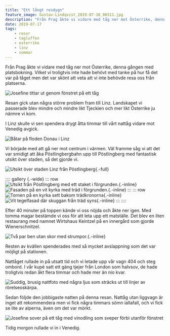 ```yaml
---
title: "Ett långt resdygn"
feature_image: Gustav-Lindqvist_2019-07-16_06511.jpg
description: "Från Prag åkte vi vidare med tåg ner mot Österrike, denna gången med platsbokning. Vilket vi troligtvis inte hade behövt med tanke på hur…"
date: 2019-07-17
tags:
    - resor
    - tagluffen
    - osterrike
    - linz
    - sommar
---
```


Från Prag åkte vi vidare med tåg ner mot Österrike, denna gången med platsbokning. Vilket vi troligtvis inte hade behövt med tanke på hur få det var på tåget men det var skönt att veta att vi inte behövde resa oss från platserna.

![Josefine tittar ut genom fönstret på ett tåg](20190716_132253.jpg)

Resan gick utan några större problem fram till Linz. Landskapet vi passerade blev mindre och mindre likt Tjeckien och mer likt Österrike ju närmre vi kom.

I Linz skulle vi sen spendera drygt åtta timmar till vårt nattåg vidare mot Venedig avgick.

![Båtar på floden Donau i Linz](Gustav-Lindqvist_2019-07-16_06511.jpg)

Vi började med att gå ner mot centrum i värmen. Väl framme såg vi att det var smidigt att åka Pöstlingbergbahn upp till Pöstlingberg med fantastisk utsikt över staden, så det gjorde vi.

![Utsikt över staden Linz från Pöstlingberg](Gustav-Lindqvist_2019-07-16_06517-Pano.jpg){.-full}

:::: gallery {.-wide}
::: row
![Utsikt från Pöstlingberg med ett staket i förgrunden.](Gustav-Lindqvist_2019-07-16_06538.jpg){.-inline}
![Fasaden på en vit kyrka med träd i förgrunden.](Gustav-Lindqvist_2019-07-16_06526.jpg){.-inline}
:::
::: row
![Tornen på en kyrka sett bakom trädkronorna](Gustav-Lindqvist_2019-07-16_06528.jpg){.-inline}
![Vit tegelfasad där skuggan från träd syns](Gustav-Lindqvist_2019-07-16_06535.jpg){.-inline}
:::
::::

Efter 40 minuter på toppen kände vi oss nöjda och åkte ner igen. Med tomma magar bestämde vi oss för att leta upp ett matställe. Det blev en liten restaurang med namnet Wirtshaus Keintzel på en innergård som gjorde Wienerschnitzel.

![Två par ben utan skor med strumpor.](20190716_210305-1.jpg){.-inline}

Resten av kvällen spenderades med så mycket avslappning som det var möjligt på stationen.

Nattåget rullade in på utsatt tid och vi letade upp vår vagn 404 och steg ombord. I vår kupé satt ett gäng tjejer från London som halvsov, de hade troligtvis redan åkt flera timmar och hade mer än nio kvar.

![Suddig, brusig nattfoto med några ljus som sträcks ut till linjer av rörelseoskärpa.](IMG_20190721_094943_294.jpg "Bad Gastein")

Sedan följde den jobbigaste natten på denna resan. Nattåg utan liggvagn är inget att rekommendera men vi fick några timmars sömn iallafall, och vi fick se lite av alperna, även om det var mörkt.

![Josefine sover på ett tåg med vinodling som sveper förbi utanför fönstret](20190717_071351-2.jpg)

Tidig morgon rullade vi in i Venedig.
